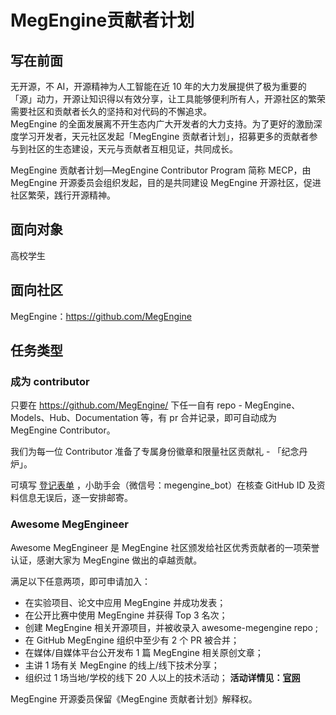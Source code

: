 # MegEngine贡献者计划
## 写在前面
无开源，不 AI，开源精神为人工智能在近 10 年的大力发展提供了极为重要的「源」动力，开源让知识得以有效分享，让工具能够便利所有人，开源社区的繁荣需要社区和贡献者长久的坚持和对代码的不懈追求。<br>
MegEngine 的全面发展离不开生态内广大开发者的大力支持。为了更好的激励深度学习开发者，天元社区发起「MegEngine 贡献者计划」，招募更多的贡献者参与到社区的生态建设，天元与贡献者互相见证，共同成长。<br>

MegEngine 贡献者计划—MegEngine Contributor Program 简称 MECP，由 MegEngine 开源委员会组织发起，目的是共同建设 MegEngine 开源社区，促进社区繁荣，践行开源精神。
## 面向对象
高校学生
## 面向社区
MegEngine：https://github.com/MegEngine
## 任务类型
### 成为 contributor
只要在 https://github.com/MegEngine/ 下任一自有 repo - MegEngine、Models、Hub、Documentation 等，有 pr 合并记录，即可自动成为 MegEngine Contributor。

我们为每一位 Contributor 准备了专属身份徽章和限量社区贡献礼 - 「纪念丹炉」。

可填写 [登记表单](http://i8x1e20aau991m05.mikecrm.com/YhT8Kpw) ，小助手会（微信号：megengine_bot）在核查 GitHub ID 及资料信息无误后，逐一安排邮寄。

### Awesome MegEngineer

Awesome MegEngineer 是 MegEngine 社区颁发给社区优秀贡献者的一项荣誉认证，感谢大家为 MegEngine 做出的卓越贡献。

满足以下任意两项，即可申请加入：
+ 在实验项目、论文中应用 MegEngine 并成功发表；
+ 在公开比赛中使用 MegEngine 并获得 Top 3 名次；
+ 创建 MegEngine 相关开源项目，并被收录入 awesome-megengine repo ;
+ 在 GitHub MegEngine 组织中至少有 2 个 PR 被合并；
+ 在媒体/自媒体平台公开发布 1 篇 MegEngine 相关原创文章；
+ 主讲 1 场有关 MegEngine 的线上/线下技术分享；
+ 组织过 1 场当地/学校的线下 20 人以上的技术活动；
**活动详情见：[官网](https://www.megengine.org.cn/community-AMGE)**


MegEngine 开源委员保留《MegEngine 贡献者计划》解释权。
